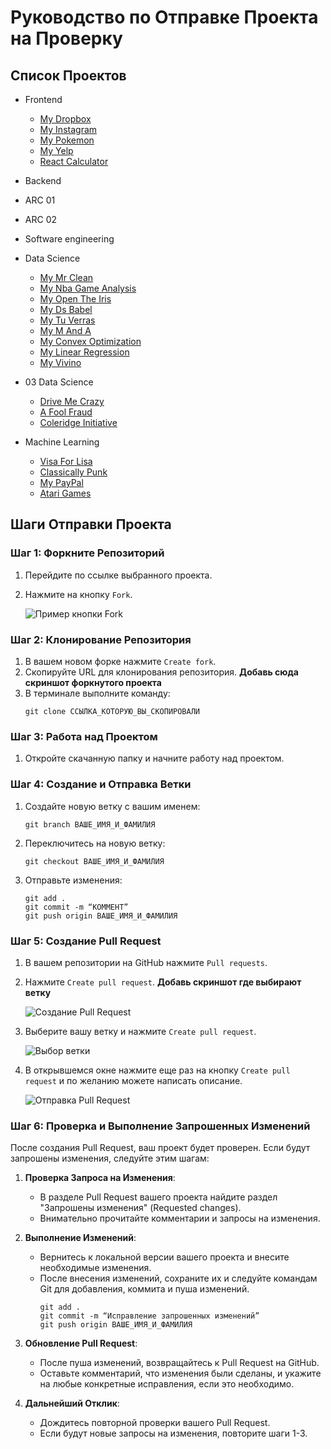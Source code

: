 # **Руководство по Отправке Проекта на Проверку**

## **Список Проектов**

- Frontend
  - [My Dropbox](https://github.com/bahtibek-an/Frontend-My-Dropbox)
  - [My Instagram](https://github.com/bahtibek-an/frontend-my_intagram)
  - [My Pokemon](https://github.com/bahtibek-an/Frontend-my_pokemon)
  - [My Yelp](https://github.com/bahtibek-an/Frontend-My-Yelp)
  - [React Calculator](https://github.com/bahtibek-an/Frontend-React-Calculator)
- Backend

- ARC 01

- ARC 02

- Software engineering

- Data Science
  - [My Mr Clean](https://github.com/abdullaabdukulov/02-Data-Science-My-Mr-Clean-/blob/main)
  - [My Nba Game Analysis](https://github.com/abdullaabdukulov/02-Data-Science-My-Nba-Game-Analysis-/blob/main)
  - [My Open The Iris](https://github.com/abdullaabdukulov/02-Data-Science-My-Open-The-Iris-)
  - [My Ds Babel](https://github.com/abdullaabdukulov/02-Data-Science-My-Ds-Babel-/blob/main)
  - [My Tu Verras](https://github.com/abdullaabdukulov/02-Data-Science-My-Tu-Verras/blob/main)
  - [My M And A](https://github.com/abdullaabdukulov/02-Data-Science-My-M-and-A/tree/main)
  - [My Convex Optimization](https://github.com/abdullaabdukulov/02-Data-Science-My-Convex-Optimization/tree/main)
  - [My Linear Regression](https://github.com/abdullaabdukulov/02-Data-Science-My-Linear-Regression/tree/main)
  - [My Vivino](https://github.com/abdullaabdukulov/02-Data-Science-My-Vivino/tree/main)
- 03 Data Science
  - [Drive Me Crazy](https://github.com/abdullaabdukulov/03-Data-Science-Drive-Me-Crazy-/blob/main)
  - [A Fool Fraud](https://github.com/abdullaabdukulov/03-Data-Science-A-Fool-Fraud-/blob/main)
  - [Coleridge Initiative](https://github.com/abdullaabdukulov/03-Data-Science-Coleridge-Initiative-/blob/main)
- Machine Learning
  - [Visa For Lisa](https://github.com/abdullaabdukulov/03-Machine-Learning-Visa-For-Lisa-/blob/main)
  - [Classically Punk](https://github.com/abdullaabdukulov/03-Machine-Learning-Classically-Punk-/tree/main)
  - [My PayPal](https://github.com/abdullaabdukulov/03-Machine-Learning-My-Paypal)
  - [Atari Games](https://github.com/abdullaabdukulov/03-Machine-Learning-Atari-Games-/tree/main)

## **Шаги Отправки Проекта**

### **Шаг 1: Форкните Репозиторий**
1. Перейдите по ссылке выбранного проекта.
2. Нажмите на кнопку `Fork`.

   ![Пример кнопки Fork](https://github.com/bahtibek-an/Instruction-how-to-send-project-to-review/assets/57597976/699d3f09-66fe-44d4-8eaa-5089d87244ee)

### **Шаг 2: Клонирование Репозитория**
1. В вашем новом форке нажмите `Create fork`.
2. Скопируйте URL для клонирования репозитория. **Добавь сюда скриншот форкнутого проекта**
3. В терминале выполните команду:
   ```
   git clone ССЫЛКА_КОТОРУЮ_ВЫ_СКОПИРОВАЛИ
   ```

### **Шаг 3: Работа над Проектом**
1. Откройте скачанную папку и начните работу над проектом. 
   
### **Шаг 4: Создание и Отправка Ветки**
1. Создайте новую ветку с вашим именем:
   ```
   git branch ВАШЕ_ИМЯ_И_ФАМИЛИЯ
   ```
2. Переключитесь на новую ветку:
   ```
   git checkout ВАШЕ_ИМЯ_И_ФАМИЛИЯ
   ```
3. Отправьте изменения:
   ```
   git add .
   git commit -m “КОММЕНТ”
   git push origin ВАШЕ_ИМЯ_И_ФАМИЛИЯ
   ```

### **Шаг 5: Создание Pull Request**
1. В вашем репозитории на GitHub нажмите `Pull requests`.
2. Нажмите `Create pull request`.
**Добавь скриншот где выбирают ветку**

   ![Создание Pull Request](https://github.com/bahtibek-an/Instruction-how-to-send-project-to-review/assets/57597976/721cb514-2404-40db-a121-3ca8cc9124d4)

3. Выберите вашу ветку и нажмите `Create pull request`.

   ![Выбор ветки](https://github.com/bahtibek-an/Instruction-how-to-send-project-to-review/assets/57597976/982e7c57-87af-4baf-b17b-9d9ee0106b9b)

4. В открывшемся окне нажмите еще раз на кнопку `Create pull request` и по желанию можете написать описание. 

   ![Отправка Pull Request](https://github.com/bahtibek-an/Instruction-how-to-send-project-to-review/assets/57597976/635df8d1-88c2-4dd2-b6c0-b90745377173)



<!-- В конец улучшенной документации можно добавить раздел, объясняющий, как проверить и выполнить запрошенные изменения. Вот обновленный текст с этим разделом: -->

### **Шаг 6: Проверка и Выполнение Запрошенных Изменений**

После создания Pull Request, ваш проект будет проверен. Если будут запрошены изменения, следуйте этим шагам:

1. **Проверка Запроса на Изменения**:
   - В разделе Pull Request вашего проекта найдите раздел "Запрошены изменения" (Requested changes).
   - Внимательно прочитайте комментарии и запросы на изменения.

2. **Выполнение Изменений**:
   - Вернитесь к локальной версии вашего проекта и внесите необходимые изменения.
   - После внесения изменений, сохраните их и следуйте командам Git для добавления, коммита и пуша изменений.
     ```
     git add .
     git commit -m “Исправление запрошенных изменений”
     git push origin ВАШЕ_ИМЯ_И_ФАМИЛИЯ
     ```

3. **Обновление Pull Request**:
   - После пуша изменений, возвращайтесь к Pull Request на GitHub.
   - Оставьте комментарий, что изменения были сделаны, и укажите на любые конкретные исправления, если это необходимо.

4. **Дальнейший Отклик**:
   - Дождитесь повторной проверки вашего Pull Request.
   - Если будут новые запросы на изменения, повторите шаги 1-3.


